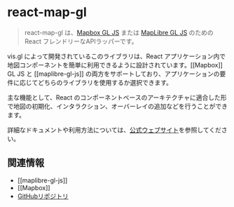 # react-map-gl

> react-map-gl は、[Mapbox GL JS](https://github.com/mapbox/mapbox-gl-js) または [MapLibre GL JS](https://maplibre.org/maplibre-gl-js/docs/) のための React フレンドリーなAPIラッパーです。

vis.gl によって開発されているこのライブラリは、React アプリケーション内で地図コンポーネントを簡単に利用できるように設計されています。[[Mapbox]] GL JS と [[maplibre-gl-js]] の両方をサポートしており、アプリケーションの要件に応じてどちらのライブラリを使用するか選択できます。

主な機能として、React のコンポーネントベースのアーキテクチャに適合した形で地図の初期化、インタラクション、オーバーレイの追加などを行うことができます。

詳細なドキュメントや利用方法については、[公式ウェブサイト](https://visgl.github.io/react-map-gl/)を参照してください。

## 関連情報

-   [[maplibre-gl-js]]
-   [[Mapbox]]
-   [GitHubリポジトリ](https://github.com/visgl/react-map-gl)
